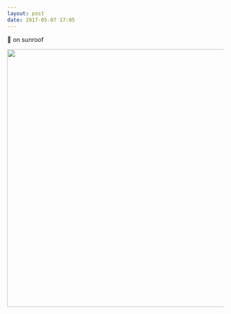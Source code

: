 ```yaml
---
layout: post
date: 2017-05-07 17:05
---
```

🐝 on sunroof

<img src="http://dougbeal.micro.blog/uploads/2017/74361b6771.jpg" width="600" height="600" style="height: auto" />
